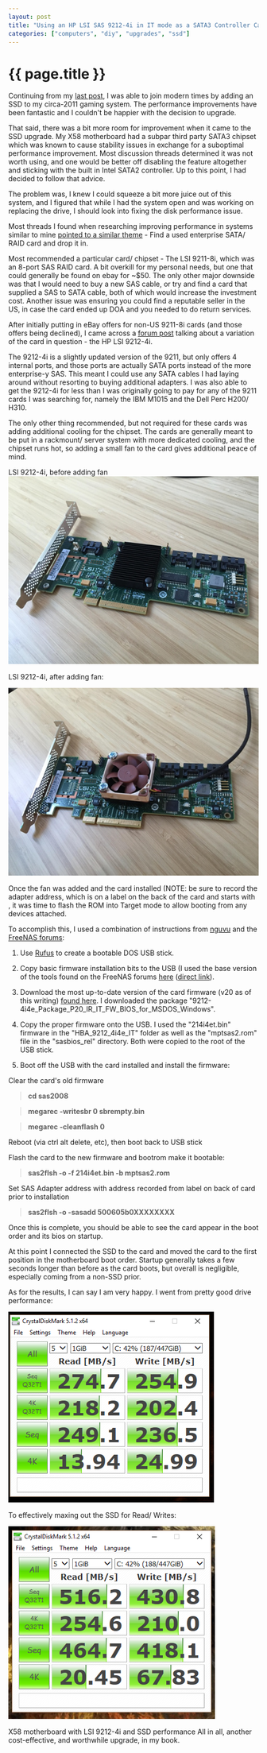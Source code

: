 ```yaml
---
layout: post
title: "Using an HP LSI SAS 9212-4i in IT mode as a SATA3 Controller Card"
categories: ["computers", "diy", "upgrades", "ssd"]
---
```


{{ page.title }}
================

Continuing from my [last post](/upgrading-an-intel-x58-gaming-system-to-ssd), I was able to join modern times by adding an SSD to my circa-2011 gaming system. The performance improvements have been fantastic and I couldn't be happier with the decision to upgrade.

That said, there was a bit more room for improvement when it came to the SSD upgrade. My X58 motherboard had a subpar third party SATA3 chipset which was known to cause stability issues in exchange for a suboptimal performance improvement. Most discussion threads determined it was not worth using, and one would be better off disabling the feature altogether and sticking with the built in Intel SATA2 controller. Up to this point, I had decided to follow that advice.

The problem was, I knew I could squeeze a bit more juice out of this system, and I figured that while I had the system open and was working on replacing the drive, I should look into fixing the disk performance issue.

Most threads I found when researching improving performance in systems similar to mine [pointed to a similar theme](https://hardforum.com/threads/hba-recommendation-for-x58-system.1825738/) - Find a used enterprise SATA/ RAID card and drop it in.

Most recommended a particular card/ chipset - The LSI 9211-8i, which was an 8-port SAS RAID card. A bit overkill for my personal needs, but one that could generally be found on ebay for ~$50. The only other major downside was that I would need to buy a new SAS cable, or try and find a card that supplied a SAS to SATA cable, both of which would increase the investment cost. Another issue was ensuring you could find a reputable seller in the US, in case the card ended up DOA and you needed to do return services.

After initially putting in eBay offers for non-US 9211-8i cards (and those offers being declined), I came across a [forum post](https://forums.freenas.org/index.php?threads/hp-sas92124i.30412/) talking about a variation of the card in question - the HP LSI 9212-4i.

The 9212-4i is a slightly updated version of the 9211, but only offers 4 internal ports, and those ports are actually SATA ports instead of the more enterprise-y SAS. This meant I could use any SATA cables I had laying around without resorting to buying additional adapters. I was also able to get the 9212-4i for less than I was originally going to pay for any of the 9211 cards I was searching for, namely the IBM M1015 and the Dell Perc H200/ H310.

The only other thing recommended, but not required for these cards was adding additional cooling for the chipset. The cards are generally meant to be put in a rackmount/ server system with more dedicated cooling, and the chipset runs hot, so adding a small fan to the card gives additional peace of mind.

LSI 9212-4i, before adding fan
![lsi-9212-4i-1](/media/images/lsi-9212-4i-1-700.jpg "LSI 9212-4i card")

LSI 9212-4i, after adding fan:

![lsi-9212-4i-2-](/media/images/lsi-9212-4i-2-700.jpg "LSI 9212-4i card with attached cooling fan")

Once the fan was added and the card installed (NOTE: be sure to record the adapter address, which is on a label on the back of the card and starts with , it was time to flash the ROM into Target mode to allow booting from any devices attached.

To accomplish this, I used a combination of instructions from [nguvu](https://nguvu.org/freenas/Convert-LSI-HBA-card-to-IT-mode/) and the [FreeNAS forums](https://forums.freenas.org/index.php?threads/hp-sas92124i.30412/):

1) Use [Rufus](https://rufus.akeo.ie/) to create a bootable DOS USB stick.

2) Copy basic firmware installation bits to the USB (I used the base version of the tools found on the FreeNAS forums [here](https://forums.freenas.org/index.php?threads/hp-sas92124i.30412/) ([direct link](http://www.mediafire.com/download/9i8c85u4iuanf9h/HP_92124i_IT_FW_P16.zip)).

3) Download the most up-to-date version of the card firmware (v20 as of this writing) [found here](http://www.avagotech.com/products/storage/host-bus-adapters/sas-9212-4i4e#downloads). I downloaded the package "9212-4i4e_Package_P20_IR_IT_FW_BIOS_for_MSDOS_Windows".

4) Copy the proper firmware onto the USB. I used the "214i4et.bin" firmware in the "HBA_9212_4i4e_IT" folder as well as the "mptsas2.rom" file in the "sasbios_rel" directory. Both were copied to the root of the USB stick.

5) Boot off the USB with the card installed and install the firmware:

Clear the card's old firmware

<blockquote><strong>cd sas2008</strong></blockquote>
<blockquote><strong>megarec -writesbr 0 sbrempty.bin</strong></blockquote>
<blockquote><strong>megarec -cleanflash 0</strong></blockquote>

Reboot (via ctrl alt delete, etc), then boot back to USB stick

Flash the card to the new firmware and bootrom make it bootable:

<blockquote><strong>sas2flsh -o -f 214i4et.bin -b mptsas2.rom</strong></blockquote>

Set SAS Adapter address with address recorded from label on back of card prior to installation

<blockquote><strong>sas2flsh -o -sasadd 500605b0XXXXXXXX</strong></blockquote>

Once this is complete, you should be able to see the card appear in the boot order and its bios on startup.

At this point I connected the SSD to the card and moved the card to the first position in the motherboard boot order. Startup generally takes a few seconds longer than before as the card boots, but overall is negligible, especially coming from a non-SSD prior.

As for the results, I can say I am very happy. I went from pretty good drive performance:

![SSD Post-ACHI-latest-intel-driver](/media/images/ssd-post-achi-latest-intel-driver.png "X58 motherboard with Intel SATA2 and SSD performance")

To effectively maxing out the SSD for Read/ Writes:

![SSD Post-ACHI-latest-intel-driver](/media/images/ssd-post-lsi-card.png "X58 motherboard with LSI 9212-4i and SSD performance")

X58 motherboard with LSI 9212-4i and SSD performance
All in all, another cost-effective, and worthwhile upgrade, in my book.
